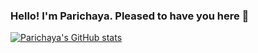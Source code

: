 ### Hello! I'm Parichaya. Pleased to have you here 👋


[![Parichaya's GitHub stats](https://github-readme-stats.vercel.app/api?username=parichayawalia&count_private=true&show_icons=true)](https://github.com/parichayawalia/github-readme-stats)



<!--
**parichayawalia/parichayawalia** is a ✨ _special_ ✨ repository because its `README.md` (this file) appears on your GitHub profile.

Here are some ideas to get you started:

- 🔭 I’m currently working on ...
- 🌱 I’m currently learning ...
- 👯 I’m looking to collaborate on ...
- 🤔 I’m looking for help with ...
- 💬 Ask me about ...
- 📫 How to reach me: ...
- 😄 Pronouns: ...
- ⚡ Fun fact: ...
-->
